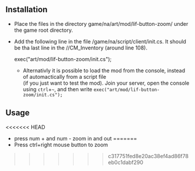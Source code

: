 ## Installation

* Place the files in the directory game/na/art/mod/lif-button-zoom/ under the game root directory.
* Add the following line in the file /game/na/script/client/init.cs. It should be tha last line in the //CM_Inventory (around line 108).

  exec("art/mod/lif-button-zoom/init.cs");
  * Alternativly it is possible to load the mod from the console, instead of automactically from a script file  
  (if you just want to test the mod). Join your server, open the console using `ctrl`+`~`, and then write `exec("art/mod/lif-button-zoom/init.cs");`

## Usage

<<<<<<< HEAD
* press num + and num - zoom in and out
=======
* Press ctrl+right mouse button to zoom 
>>>>>>> c317751fed8e20ac38ef4ad86f78eb0c1dabf290
